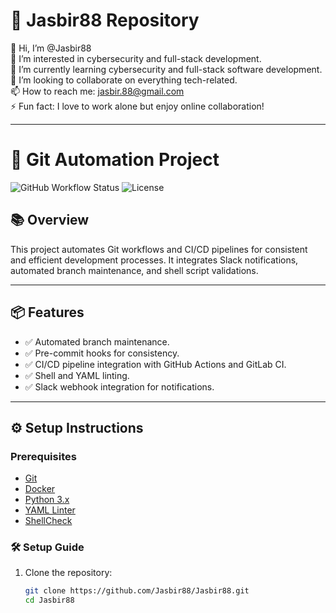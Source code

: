 # 🚀 Jasbir88 Repository

👋 Hi, I’m @Jasbir88  
👀 I’m interested in cybersecurity and full-stack development.  
🌱 I’m currently learning cybersecurity and full-stack software development.  
💞️ I’m looking to collaborate on everything tech-related.  
📫 How to reach me: jasbir.88@gmail.com  
⚡ Fun fact: I love to work alone but enjoy online collaboration!  

---
# 🚀 **Git Automation Project**

![GitHub Workflow Status](https://img.shields.io/github/actions/workflow/status/Jasbir88/Jasbir88/ci-cd.yml?branch=main)
![License](https://img.shields.io/badge/License-MIT-blue)

## 📚 **Overview**
This project automates Git workflows and CI/CD pipelines for consistent and efficient development processes. It integrates Slack notifications, automated branch maintenance, and shell script validations.

---

## 📦 **Features**

- ✅ Automated branch maintenance.
- ✅ Pre-commit hooks for consistency.
- ✅ CI/CD pipeline integration with GitHub Actions and GitLab CI.
- ✅ Shell and YAML linting.
- ✅ Slack webhook integration for notifications.

---

## ⚙️ **Setup Instructions**

### Prerequisites

- [Git](https://git-scm.com/)
- [Docker](https://www.docker.com/)
- [Python 3.x](https://www.python.org/)
- [YAML Linter](https://yamllint.readthedocs.io/)
- [ShellCheck](https://www.shellcheck.net/)

### 🛠️ **Setup Guide**

1. Clone the repository:

   ```bash
   git clone https://github.com/Jasbir88/Jasbir88.git
   cd Jasbir88









